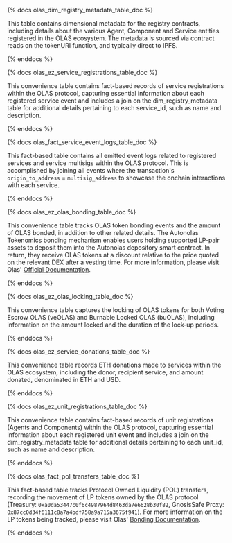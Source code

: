 {% docs olas_dim_registry_metadata_table_doc %}

This table contains dimensional metadata for the registry contracts, including details about the various Agent, Component and Service entities registered in the OLAS ecosystem. The metadata is sourced via contract reads on the tokenURI function, and typically direct to IPFS.

{% enddocs %}

{% docs olas_ez_service_registrations_table_doc %}

This convenience table contains fact-based records of service registrations within the OLAS protocol, capturing essential information about each registered service event and includes a join on the dim_registry_metadata table for additional details pertaining to each service_id, such as name and description.

{% enddocs %}

{% docs olas_fact_service_event_logs_table_doc %}

This fact-based table contains all emitted event logs related to registered services and service multisigs within the OLAS protocol. This is accomplished by joining all events where the transaction's `origin_to_address` = `multisig_address` to showcase the onchain interactions with each service.

{% enddocs %}

{% docs olas_ez_olas_bonding_table_doc %}

This convenience table tracks OLAS token bonding events and the amount of OLAS bonded, in addition to other related details. The Autonolas Tokenomics bonding mechanism enables users holding supported LP-pair assets to deposit them into the Autonolas depository smart contract. In return, they receive OLAS tokens at a discount relative to the price quoted on the relevant DEX after a vesting time. For more information, please visit Olas' [Official Documentation](https://docs.autonolas.network/protocol/tokenomics/#incentivizing-software-developers).

{% enddocs %}

{% docs olas_ez_olas_locking_table_doc %}

This convenience table captures the locking of OLAS tokens for both Voting Escrow OLAS (veOLAS) and Burnable Locked OLAS (buOLAS), including information on the amount locked and the duration of the lock-up periods.

{% enddocs %}

{% docs olas_ez_service_donations_table_doc %}

This convenience table records ETH donations made to services within the OLAS ecosystem, including the donor, recipient service, and amount donated, denominated in ETH and USD.

{% enddocs %}

{% docs olas_ez_unit_registrations_table_doc %}

This convenience table contains fact-based records of unit registrations (Agents and Components) within the OLAS protocol, capturing essential information about each registered unit event and includes a join on the dim_registry_metadata table for additional details pertaining to each unit_id, such as name and description.

{% enddocs %}

{% docs olas_fact_pol_transfers_table_doc %}

This fact-based table tracks Protocol Owned Liquidity (POL) transfers, recording the movement of LP tokens owned by the OLAS protocol (Treasury: `0xa0da53447c0f6c4987964d8463da7e6628b30f82`, GnosisSafe Proxy: `0x87cc0d34f6111c8a7a4bdf758a9a715a3675f941`). For more information on the LP tokens being tracked, please visit Olas' [Bonding Documentation](https://bond.olas.network/).

{% enddocs %}